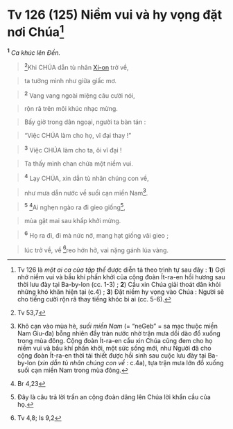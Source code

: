 # Tv 126 (125) Niềm vui và hy vọng đặt nơi Chúa[^1-eac1f973-a677-411f-9fa6-787fb4f29b47]
<sup><b>1</b></sup> *Ca khúc lên Đền.*


> [^1@-eac1f973-a677-411f-9fa6-787fb4f29b47]Khi CHÚA dẫn tù nhân [Xi-on]() trở về,
>


> ta tưởng mình như giữa giấc mơ.
>


> <sup><b>2</b></sup> Vang vang ngoài miệng câu cười nói,
>


> rộn rã trên môi khúc nhạc mừng.
>


> Bấy giờ trong dân ngoại, người ta bàn tán :
>


> “Việc CHÚA làm cho họ, vĩ đại thay !”
>


> <sup><b>3</b></sup> Việc CHÚA làm cho ta, ôi vĩ đại !
>


> Ta thấy mình chan chứa một niềm vui.
>


> <sup><b>4</b></sup> Lạy CHÚA, xin dẫn tù nhân chúng con về,
>


> như mưa dẫn nước về suối cạn miền Nam[^2-eac1f973-a677-411f-9fa6-787fb4f29b47].
>


> <sup><b>5</b></sup> [^2@-eac1f973-a677-411f-9fa6-787fb4f29b47]Ai nghẹn ngào ra đi gieo giống[^3-eac1f973-a677-411f-9fa6-787fb4f29b47],
>


> mùa gặt mai sau khấp khởi mừng.
>


> <sup><b>6</b></sup> Họ ra đi, đi mà nức nở, mang hạt giống vãi gieo ;
>


> lúc trở về, về [^3@-eac1f973-a677-411f-9fa6-787fb4f29b47]reo hớn hở, vai nặng gánh lúa vàng.
>

[^1-eac1f973-a677-411f-9fa6-787fb4f29b47]: Tv 126 là *một ai ca của tập thể* được diễn tả theo trình tự sau đây : **1**) Gợi nhớ niềm vui và bầu khí phấn khởi của cộng đoàn Ít-ra-en hồi hương sau thời lưu đày tại Ba-by-lon (cc. 1-3) ; **2**) Cầu xin Chúa giải thoát dân khỏi những khó khăn hiện tại (c.4) ; **3**) Đặt niềm hy vọng vào Chúa : Người sẽ cho tiếng cười rộn rã thay tiếng khóc bi ai (cc. 5-6).
[^2-eac1f973-a677-411f-9fa6-787fb4f29b47]: Khô cạn vào mùa hè, *suối miền Nam* (= “neGeb” = sa mạc thuộc miền Nam Giu-đa) bỗng nhiên đầy tràn nước nhờ trận mưa dồi dào đổ xuống trong mùa đông. Cộng đoàn Ít-ra-en cầu xin Chúa cũng đem cho họ niềm vui và bầu khí phấn khởi, một sức sống mới, như Người đã cho cộng đoàn Ít-ra-en thời tái thiết được hồi sinh sau cuộc lưu đày tại Ba-by-lon (*xin dẫn tù nhân chúng con về* : c.4a), tựa trận mưa lớn đổ xuống suối cạn miền Nam trong mùa đông.
[^3-eac1f973-a677-411f-9fa6-787fb4f29b47]: Đây là câu trả lời trấn an cộng đoàn dâng lên Chúa lời khẩn cầu của họ.
[^1@-eac1f973-a677-411f-9fa6-787fb4f29b47]: Tv 53,7
[^2@-eac1f973-a677-411f-9fa6-787fb4f29b47]: Br 4,23
[^3@-eac1f973-a677-411f-9fa6-787fb4f29b47]: Tv 4,8; Is 9,2